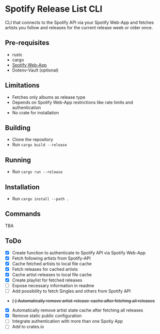 # Spotify Release List CLI

CLI that connects to the Spotify API via your Spotify Web-App and fetches artists you follow and releases for the current release week or older once.

## Pre-requisites

- rustc
- cargo
- [Spotify Web-App](https://developer.spotify.com/documentation/web-api/tutorials/getting-started)
- Dotenv-Vault (optional)

## Limitations

- Fetches only albums as release type
- Depends on Spotify Web-App restrictions like rate limits and authentication
- No crate for installation

## Building

- Clone the repository
- Run `cargo build --release`

## Running

- Run `cargo run --release`

## Installation

- Run `cargo install --path .`

## Commands

TBA

## ToDo

- [x] Create function to authenticate to Spotify API via Spotify Web-App
- [x] Fetch following artists from Spotify-API
- [x] Cache fetched artists to local file cache
- [x] Fetch releases for cached artists
- [x] Cache artist-releases to local file cache
- [x] Create playlist for fetched releases
- [ ] Expose necessary information in readme
- [ ] Add possibility to fetch Singles and others from Spotify API
- ~~[ ] Automatically remove artist-release-cache after fetching all releases~~
- [x] Automatically remove artist state cache after fetching all releases
- [x] Remove static public configuration
- [ ] Integrate authentication with more than one Spotiy App
- [ ] Add to crates.io
